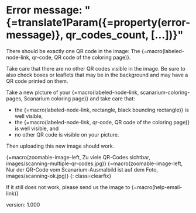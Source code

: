 # Error message: "{=translate1Param({=property(error-message)}, qr_codes_count, […])}"

There should be exactly one QR code in the image: The {=macro(labeled-node-link, qr-code, QR code of the coloring page)}.

Take care that there are no other QR codes visible in the image.
Be sure to also check boxes or leaflets that may be in the background and may have a QR code printed on them.

Take a new picture of your {=macro(labeled-node-link, scanarium-coloring-pages, Scanarium coloring page)} and take care that:

* the {=macro(labeled-node-link, rectangle, black bounding rectangle)} is well visible,
* the {=macro(labeled-node-link, qr-code, QR code of the coloring page)} is well visible, and
* no other QR code is visible on your picture.

Then uploading this new image should work.

{=macro(zoomable-image-left, Zu viele QR-Codes sichtbar, images/scanning-multiple-qr-codes.jpg)}
{=macro(zoomable-image-left, Nur der QR-Code vom Scanarium-Ausmalbild ist auf dem Foto, images/scanning-ok.jpg)}
{: class=clearfix}

If it still does not work, please send us the image to {=macro(help-email-link)}


version: 1.000
